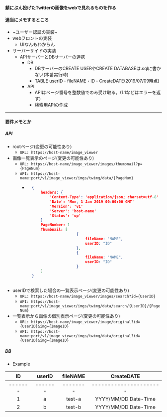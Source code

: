 #### 鯖にぶん投げたTwitterの画像をwebで見れるものを作る

#### 適当にメモするところ
- ~ユーザー認証の実装~
- webフロントの実装
  - UIなんもわからん
- サーバーサイドの実装
  - APIサーバーとDBサーバーの連携
    - DB
      - DBサーバーのCREATE USERやCREATE DATABASEは.sqlに書かない(本番実行時)
	  - TABLE userID・fileNAME・ID・CreateDATE(2019/07/09時点)  
	- API
	  - APIはページ番号を整数値でのみ受け取る。(1.1などはエラーを返す)
	  - 検索用APIの作成
---
#### 要件メモとか
##### API
- rootページ(変更の可能性あり)
  - `URL: https://host-name/image_viewer`
- 画像一覧表示のページ(変更の可能性あり)
  - `URL: https://host-name/image_viewer/images/thumbnail?p={PageNum}`
  - `API: https://host-name:port/v1/image_viewer/imgs/twimg/data/{PageNum}`
    - ```json
		{
			headers: {
				'Content-Type': 'application/json; charset=utf-8'
				'Date': 'Mon, 1 Jan 2019 00:00:00 GMT'
				'Version': 'v1'
				'Server': 'host-name'
				'Status': 'up'
			}
			PageNumber: 1
			Thumbnail: [
							{
								fileName: "NAME",
								userID: "ID"
							},
							{
								fileName: "NAME",
								userID: "ID"
							}
			]
		}
     ```

- userIDで検索した場合の一覧表示ページ(変更の可能性あり)
  - `URL: https://host-name/image_viewer/images/search?id={UserID}`
  - `API: https://host-name:port/v1/image_viewer/imgs/twimg/data/search/{UserID}/{PageNum}`
- 一覧表示から画像の個別表示ページ(変更の可能性あり)
  - `URL: https://host-name/image_viewer/image/original?id={UserID}&img={ImageID}`
  - `API: https://host-name:port/v1/image_viewer/imgs/twimg/data/original?id={UserID}&img={ImageID}`

##### DB
  - Example

| ID      | userID  | fileNAME | CreateDATE             |
|:-------:|:-------:|:--------:|:----------------------:|
| ------- | ------- | -------- | ---------------------- |
| 1       | a       | test-a   | YYYY/MM/DD Date-Time   |
| 2       | b       | test-b   | YYYY/MM/DD Date-Time   |

